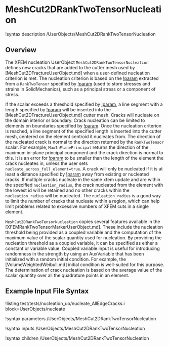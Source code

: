 # MeshCut2DRankTwoTensorNucleation

!syntax description /UserObjects/MeshCut2DRankTwoTensorNucleation

## Overview

The XFEM nucleation UserObject `MeshCut2DRankTwoTensorNucleation` defines new cracks that are added to the cutter
mesh used by [MeshCut2DFractureUserObject.md] when a user-defined nucleation criterion is met.
The nucleation criterion is based on the [!param](/UserObjects/MeshCut2DRankTwoTensorNucleation/scalar_type) extracted from a `RankTwoTensor` specified by [!param](/UserObjects/MeshCut2DRankTwoTensorNucleation/tensor) (used to store stresses and strains in SolidMechanics),
such as a principal stress or a component of stress.

If the scalar exceeds a threshold specified by [!param](/UserObjects/MeshCut2DRankTwoTensorNucleation/nucleation_threshold), a line segment with a length specified by [!param](/UserObjects/MeshCut2DRankTwoTensorNucleation/nucleation_length) will be inserted
into the [MeshCut2DFractureUserObject.md] cutter mesh.
Cracks will nucleate on the domain interior or boundary.  Crack nucleation can be limited to elements on boundaries specified by [!param](/UserObjects/MeshCut2DRankTwoTensorNucleation/initiate_on_boundary).
Once the nucleation criterion is reached, a line segment of the specified length is inserted into the cutter mesh,
centered on the element centroid it nucleates from.
The direction of the nucleated crack is normal to the direction returned by the `RankTwoTensor` scalar.
For example, `MaxInPlanePrincipal` returns the direction of the maximum in-plane principal component and the crack direction is normal to this.
It is an error for [!param](/UserObjects/MeshCut2DRankTwoTensorNucleation/nucleation_length) to be smaller than the length of the element the crack nucleates in, unless the user sets `nucleate_across_full_element=true`.
A crack will only be nucleated if it is at least a distance specified by [!param](/UserObjects/MeshCut2DRankTwoTensorNucleation/nucleation_radius) away from existing or nucleated cracks.
If multiple cracks nucleate in the same xfem update and are within the specified `nucleation_radius`, the crack nucleated from the element with the lowest id will be retained and no other cracks within the `nucleation_radius` will be nucleated.  The `nucleation_radius` is a good way to limit the number of cracks that nucleate within a region, which can help limit problems related to excessive numbers of XFEM cuts in a single element.

`MeshCut2DRankTwoTensorNucleation` copies several features available in the [XFEMRankTwoTensorMarkerUserObject.md].
These include the nucleation threshold being provided as a coupled variable and the computation of the maximum value of the scalar
quantity used for nucleation.
By providing the nucleation threshold as a coupled variable, it can be specified as either a constant or variable value.
Coupled variable input is useful for introducing randomness in the strength by using an AuxVariable that has been initialized
with a random initial condition. For example, the [VolumeWeightedWeibull.md] initial condition is well-suited for this purpose.
The determination of crack nucleation is based on the average value of the scalar quantity over all the quadrature points in an element.

## Example Input File Syntax

!listing test/tests/nucleation_uo/nucleate_AllEdgeCracks.i block=UserObjects/nucleate

!syntax parameters /UserObjects/MeshCut2DRankTwoTensorNucleation

!syntax inputs /UserObjects/MeshCut2DRankTwoTensorNucleation

!syntax children /UserObjects/MeshCut2DRankTwoTensorNucleation
